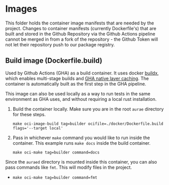 # Images

This folder holds the container image manifests that are needed by the project. Changes to container manifests (currently Dockerfile's) that are built and stored in the Github Repository via the Github Actions pipeline cannot be merged in from a fork of the repository - the Github Token will not let their repository push to our package registry.

## Build image (Dockerfile.build)

Used by Github Actions (GHA) as a build container. It uses docker [buildx](https://github.com/docker/buildx), which enables multi-stage builds and [GHA native layer caching](https://docs.docker.com/build/cache/backends/gha/). The container is automatically built as the first step in the GHA pipeline.

This image can also be used locally as a way to run tests in the same environment as GHA uses, and without requiring a local rust installation.

1. Build the container locally. Make sure you are in the root `aurae` directory for these steps.

   `make oci-image-build tag=builder ocifile=./docker/Dockerfile.build flags='--target local'`

2. Pass in whichever `make` command you would like to run inside the container. This example runs `make docs` inside the build container.

   `make oci-make tag=builder command=docs`

Since the `auraed` directory is mounted inside this container, you can also pass commands like `fmt`. This will modify files in the project.

- `make oci-make tag=builder command=fmt`
